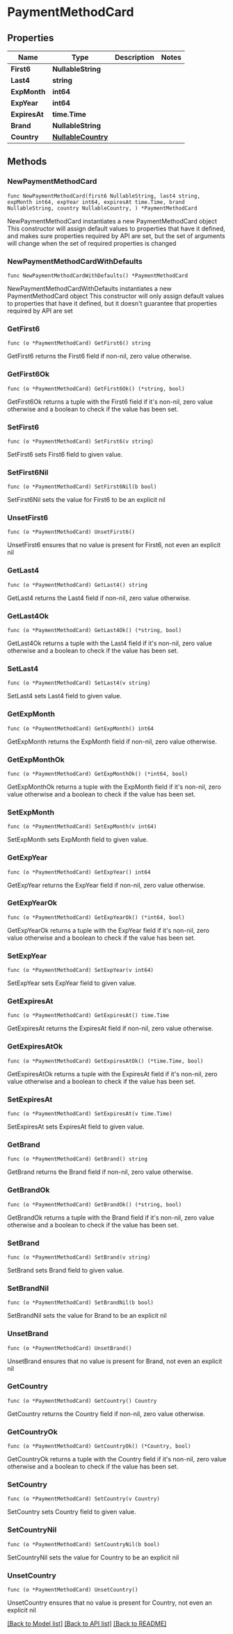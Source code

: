 # PaymentMethodCard

## Properties

Name | Type | Description | Notes
------------ | ------------- | ------------- | -------------
**First6** | **NullableString** |  | 
**Last4** | **string** |  | 
**ExpMonth** | **int64** |  | 
**ExpYear** | **int64** |  | 
**ExpiresAt** | **time.Time** |  | 
**Brand** | **NullableString** |  | 
**Country** | [**NullableCountry**](Country.md) |  | 

## Methods

### NewPaymentMethodCard

`func NewPaymentMethodCard(first6 NullableString, last4 string, expMonth int64, expYear int64, expiresAt time.Time, brand NullableString, country NullableCountry, ) *PaymentMethodCard`

NewPaymentMethodCard instantiates a new PaymentMethodCard object
This constructor will assign default values to properties that have it defined,
and makes sure properties required by API are set, but the set of arguments
will change when the set of required properties is changed

### NewPaymentMethodCardWithDefaults

`func NewPaymentMethodCardWithDefaults() *PaymentMethodCard`

NewPaymentMethodCardWithDefaults instantiates a new PaymentMethodCard object
This constructor will only assign default values to properties that have it defined,
but it doesn't guarantee that properties required by API are set

### GetFirst6

`func (o *PaymentMethodCard) GetFirst6() string`

GetFirst6 returns the First6 field if non-nil, zero value otherwise.

### GetFirst6Ok

`func (o *PaymentMethodCard) GetFirst6Ok() (*string, bool)`

GetFirst6Ok returns a tuple with the First6 field if it's non-nil, zero value otherwise
and a boolean to check if the value has been set.

### SetFirst6

`func (o *PaymentMethodCard) SetFirst6(v string)`

SetFirst6 sets First6 field to given value.


### SetFirst6Nil

`func (o *PaymentMethodCard) SetFirst6Nil(b bool)`

 SetFirst6Nil sets the value for First6 to be an explicit nil

### UnsetFirst6
`func (o *PaymentMethodCard) UnsetFirst6()`

UnsetFirst6 ensures that no value is present for First6, not even an explicit nil
### GetLast4

`func (o *PaymentMethodCard) GetLast4() string`

GetLast4 returns the Last4 field if non-nil, zero value otherwise.

### GetLast4Ok

`func (o *PaymentMethodCard) GetLast4Ok() (*string, bool)`

GetLast4Ok returns a tuple with the Last4 field if it's non-nil, zero value otherwise
and a boolean to check if the value has been set.

### SetLast4

`func (o *PaymentMethodCard) SetLast4(v string)`

SetLast4 sets Last4 field to given value.


### GetExpMonth

`func (o *PaymentMethodCard) GetExpMonth() int64`

GetExpMonth returns the ExpMonth field if non-nil, zero value otherwise.

### GetExpMonthOk

`func (o *PaymentMethodCard) GetExpMonthOk() (*int64, bool)`

GetExpMonthOk returns a tuple with the ExpMonth field if it's non-nil, zero value otherwise
and a boolean to check if the value has been set.

### SetExpMonth

`func (o *PaymentMethodCard) SetExpMonth(v int64)`

SetExpMonth sets ExpMonth field to given value.


### GetExpYear

`func (o *PaymentMethodCard) GetExpYear() int64`

GetExpYear returns the ExpYear field if non-nil, zero value otherwise.

### GetExpYearOk

`func (o *PaymentMethodCard) GetExpYearOk() (*int64, bool)`

GetExpYearOk returns a tuple with the ExpYear field if it's non-nil, zero value otherwise
and a boolean to check if the value has been set.

### SetExpYear

`func (o *PaymentMethodCard) SetExpYear(v int64)`

SetExpYear sets ExpYear field to given value.


### GetExpiresAt

`func (o *PaymentMethodCard) GetExpiresAt() time.Time`

GetExpiresAt returns the ExpiresAt field if non-nil, zero value otherwise.

### GetExpiresAtOk

`func (o *PaymentMethodCard) GetExpiresAtOk() (*time.Time, bool)`

GetExpiresAtOk returns a tuple with the ExpiresAt field if it's non-nil, zero value otherwise
and a boolean to check if the value has been set.

### SetExpiresAt

`func (o *PaymentMethodCard) SetExpiresAt(v time.Time)`

SetExpiresAt sets ExpiresAt field to given value.


### GetBrand

`func (o *PaymentMethodCard) GetBrand() string`

GetBrand returns the Brand field if non-nil, zero value otherwise.

### GetBrandOk

`func (o *PaymentMethodCard) GetBrandOk() (*string, bool)`

GetBrandOk returns a tuple with the Brand field if it's non-nil, zero value otherwise
and a boolean to check if the value has been set.

### SetBrand

`func (o *PaymentMethodCard) SetBrand(v string)`

SetBrand sets Brand field to given value.


### SetBrandNil

`func (o *PaymentMethodCard) SetBrandNil(b bool)`

 SetBrandNil sets the value for Brand to be an explicit nil

### UnsetBrand
`func (o *PaymentMethodCard) UnsetBrand()`

UnsetBrand ensures that no value is present for Brand, not even an explicit nil
### GetCountry

`func (o *PaymentMethodCard) GetCountry() Country`

GetCountry returns the Country field if non-nil, zero value otherwise.

### GetCountryOk

`func (o *PaymentMethodCard) GetCountryOk() (*Country, bool)`

GetCountryOk returns a tuple with the Country field if it's non-nil, zero value otherwise
and a boolean to check if the value has been set.

### SetCountry

`func (o *PaymentMethodCard) SetCountry(v Country)`

SetCountry sets Country field to given value.


### SetCountryNil

`func (o *PaymentMethodCard) SetCountryNil(b bool)`

 SetCountryNil sets the value for Country to be an explicit nil

### UnsetCountry
`func (o *PaymentMethodCard) UnsetCountry()`

UnsetCountry ensures that no value is present for Country, not even an explicit nil

[[Back to Model list]](../README.md#documentation-for-models) [[Back to API list]](../README.md#documentation-for-api-endpoints) [[Back to README]](../README.md)


